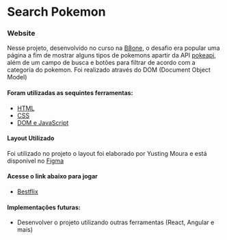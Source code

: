 # Search Pokemon

### Website

Nesse projeto, desenvolvido no curso na [B8one](https://www.b8one.academy), o desafio era popular uma página a fim de mostrar alguns tipos de pokemons apartir da API [pokeapi](https://pokeapi.co), além de um campo de busca e botões para filtrar de acordo com a categoria do pokemon. Foi realizado através do DOM (Document Object Model)

#### Foram utilizadas as sequintes ferramentas:

- [HTML](https://developer.mozilla.org/pt-BR/docs/Web/HTML)
- [CSS](https://developer.mozilla.org/pt-BR/docs/Web/CSS/Media_Queries/Using_media_queries)
- [DOM e JavaScript](https://developer.mozilla.org/pt-BR/docs/Web/API/Document_Object_Model/Introduction)

#### Layout Utilizado

Foi utilizado no projeto o layout foi elaborado por Yusting Moura e está disponível no [Figma](https://www.figma.com/file/CFd1USWtbpCj3gogP6FB7X/Pokemon?node-id=0%3A1)

#### Acesse o link abaixo para jogar

- [Bestflix](https://bestflix.netlify.app)

#### Implementações futuras:

- Desenvolver o projeto utilizando outras ferramentas (React, Angular e mais)
